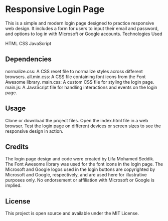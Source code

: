 # Responsive Login Page

This is a simple and modern login page designed to practice responsive web design. It includes a form for users to input their email and password, and options to log in with Microsoft or Google accounts.
Technologies Used

  HTML
  CSS
  JavaScript

## Dependencies

  normalize.css: A CSS reset file to normalize styles across different browsers.
  all.min.css: A CSS file containing font icons from the Font Awesome library.
  main.css: A custom CSS file for styling the login page.
  main.js: A JavaScript file for handling interactions and events on the login page.

## Usage

  Clone or download the project files.
  Open the index.html file in a web browser.
  Test the login page on different devices or screen sizes to see the responsive design in action.

## Credits

  The login page design and code were created by Lifa Mohamed Seddik.
  The Font Awesome library was used for the font icons in the login page.
  The Microsoft and Google logos used in the login buttons are copyrighted by Microsoft and Google, respectively, and are used here for illustrative purposes only. No endorsement or affiliation with Microsoft or Google is implied.

## License

This project is open source and available under the MIT License.
